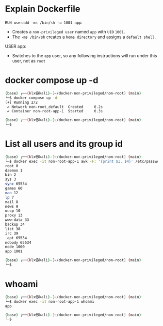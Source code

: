 # Explain Dockerfile

`RUN useradd -ms /bin/sh -u 1001 app`:
  - Creates a `non-privileged user` named `app` with `UID` `1001`.
  - The `-ms /bin/sh` creates a `home directory` and assigns a `default shell`.

USER app:
  - Switches to the `app` user, so any following instructions will run under this user, not as `root`

# docker compose up -d

```bash
(base) ┌──(klx㉿kali)-[~/docker-non-privileged/non-root] (main)
└─$ docker compose up -d
[+] Running 2/2
 ✔ Network non-root_default  Created     0.2s 
 ✔ Container non-root-app-1  Started     0.3s 

(base) ┌──(klx㉿kali)-[~/docker-non-privileged/non-root] (main)
└─$ 
```

# List all users and its group id

```bash
(base) ┌──(klx㉿kali)-[~/docker-non-privileged/non-root] (main)
└─$ docker exec -it non-root-app-1 awk -F: '{print $1, $4}' /etc/passwd
root 0
daemon 1
bin 2
sys 3
sync 65534
games 60
man 12
lp 7
mail 8
news 9
uucp 10
proxy 13
www-data 33
backup 34
list 38
irc 39
_apt 65534
nobody 65534
node 1000
app 1001

(base) ┌──(klx㉿kali)-[~/docker-non-privileged/non-root] (main)
└─$ 
```

# whoami

```bash
(base) ┌──(klx㉿kali)-[~/docker-non-privileged/non-root] (main)
└─$ docker exec -it non-root-app-1 whoami                              
app

(base) ┌──(klx㉿kali)-[~/docker-non-privileged/non-root] (main)
└─$
```